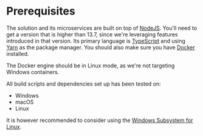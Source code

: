 # Prerequisites

The solution and its microservices are built on top of [NodeJS](https://nodejs.org/en/). You'll need to get a version that is higher than 13.7,
since we're leveraging features introduced in that version.
Its primary language is [TypeScript](https://www.typescriptlang.org) and using [Yarn](https://yarnpkg.com) as the package
manager. You should also make sure you have [Docker](https://www.docker.com/products/container-runtime) installed.

The Docker engine should be in Linux mode, as we're not targeting Windows containers.

All build scripts and dependencies set up has been tested on:

* Windows
* macOS
* Linux

It is however recommended to consider using the [Windows Subsystem for Linux](https://docs.microsoft.com/en-us/windows/wsl/install-win10).
